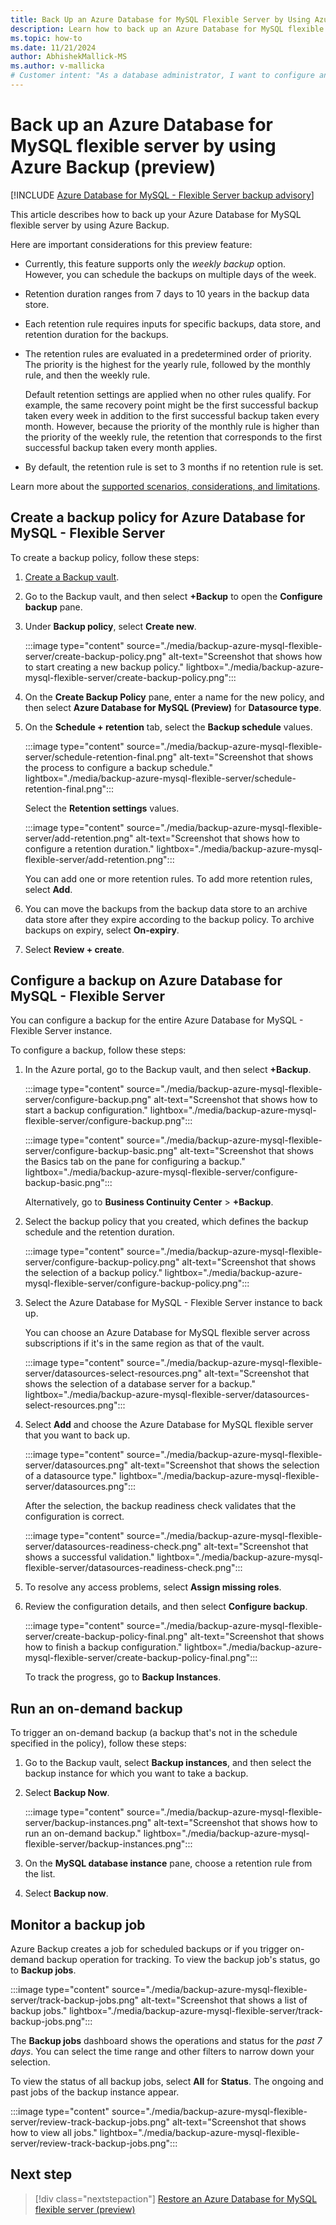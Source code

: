 ```yaml
---
title: Back Up an Azure Database for MySQL Flexible Server by Using Azure Backup
description: Learn how to back up an Azure Database for MySQL flexible server.
ms.topic: how-to
ms.date: 11/21/2024
author: AbhishekMallick-MS
ms.author: v-mallicka
# Customer intent: "As a database administrator, I want to configure and manage backup policies for Azure Database for MySQL Flexible Server, so that I can ensure data protection and meet compliance requirements through scheduled and on-demand backups."
---
```


# Back up an Azure Database for MySQL flexible server by using Azure Backup (preview)

[!INCLUDE [Azure Database for MySQL - Flexible Server backup advisory](../../includes/backup-mysql-flexible-server-advisory.md)]

This article describes how to back up your Azure Database for MySQL flexible server by using Azure Backup.

Here are important considerations for this preview feature:

- Currently, this feature supports only the *weekly backup* option. However, you can schedule the backups on multiple days of the week.

- Retention duration ranges from 7 days to 10 years in the backup data store.

- Each retention rule requires inputs for specific backups, data store, and retention duration for the backups.

- The retention rules are evaluated in a predetermined order of priority. The priority is the highest for the yearly rule, followed by the monthly rule, and then the weekly rule.

  Default retention settings are applied when no other rules qualify. For example, the same recovery point might be the first successful backup taken every week in addition to the first successful backup taken every month. However, because the priority of the monthly rule is higher than the priority of the weekly rule, the retention that corresponds to the first successful backup taken every month applies.

- By default, the retention rule is set to 3 months if no retention rule is set.
  
Learn more about the [supported scenarios, considerations, and limitations](backup-azure-mysql-flexible-server-support-matrix.md).

## Create a backup policy for Azure Database for MySQL - Flexible Server

To create a backup policy, follow these steps:

1. [Create a Backup vault](create-manage-backup-vault.md#create-a-backup-vault).

2. Go to the Backup vault, and then select **+Backup** to open the **Configure backup** pane.

3. Under **Backup policy**, select **Create new**.

   :::image type="content" source="./media/backup-azure-mysql-flexible-server/create-backup-policy.png" alt-text="Screenshot that shows how to start creating a new backup policy." lightbox="./media/backup-azure-mysql-flexible-server/create-backup-policy.png":::

4. On the **Create Backup Policy** pane, enter a name for the new policy, and then select **Azure Database for MySQL (Preview)** for **Datasource type**.

5. On the **Schedule + retention** tab, select the **Backup schedule** values.

   :::image type="content" source="./media/backup-azure-mysql-flexible-server/schedule-retention-final.png" alt-text="Screenshot that shows the process to configure a backup schedule." lightbox="./media/backup-azure-mysql-flexible-server/schedule-retention-final.png":::

   Select the **Retention settings** values.

   :::image type="content" source="./media/backup-azure-mysql-flexible-server/add-retention.png" alt-text="Screenshot that shows how to configure a retention duration." lightbox="./media/backup-azure-mysql-flexible-server/add-retention.png":::

   You can add one or more retention rules. To add more retention rules, select **Add**.

6. You can move the backups from the backup data store to an archive data store after they expire according to the backup policy. To archive backups on expiry, select **On-expiry**.

7. Select **Review + create**.

## Configure a backup on Azure Database for MySQL - Flexible Server

You can configure a backup for the entire Azure Database for MySQL - Flexible Server instance.

To configure a backup, follow these steps:

1. In the Azure portal, go to the Backup vault, and then select **+Backup**.

   :::image type="content" source="./media/backup-azure-mysql-flexible-server/configure-backup.png" alt-text="Screenshot that shows how to start a backup configuration." lightbox="./media/backup-azure-mysql-flexible-server/configure-backup.png":::

   :::image type="content" source="./media/backup-azure-mysql-flexible-server/configure-backup-basic.png" alt-text="Screenshot that shows the Basics tab on the pane for configuring a backup." lightbox="./media/backup-azure-mysql-flexible-server/configure-backup-basic.png":::

   Alternatively, go to **Business Continuity Center** >  **+Backup**.

2. Select the backup policy that you created, which defines the backup schedule and the retention duration.

   :::image type="content" source="./media/backup-azure-mysql-flexible-server/configure-backup-policy.png" alt-text="Screenshot that shows the selection of a backup policy." lightbox="./media/backup-azure-mysql-flexible-server/configure-backup-policy.png":::

3. Select the Azure Database for MySQL - Flexible Server instance to back up.

   You can choose an Azure Database for MySQL flexible server across subscriptions if it's in the same region as that of the vault.

   :::image type="content" source="./media/backup-azure-mysql-flexible-server/datasources-select-resources.png" alt-text="Screenshot that shows the selection of a database server for a backup." lightbox="./media/backup-azure-mysql-flexible-server/datasources-select-resources.png":::

4. Select **Add** and choose the Azure Database for MySQL flexible server that you want to back up.

   :::image type="content" source="./media/backup-azure-mysql-flexible-server/datasources.png" alt-text="Screenshot that shows the selection of a datasource type." lightbox="./media/backup-azure-mysql-flexible-server/datasources.png":::

   After the selection, the backup readiness check validates that the configuration is correct.

   :::image type="content" source="./media/backup-azure-mysql-flexible-server/datasources-readiness-check.png" alt-text="Screenshot that shows a successful validation." lightbox="./media/backup-azure-mysql-flexible-server/datasources-readiness-check.png":::

5. To resolve any access problems, select **Assign missing roles**.

6. Review  the configuration details, and then select **Configure backup**.

   :::image type="content" source="./media/backup-azure-mysql-flexible-server/create-backup-policy-final.png" alt-text="Screenshot that shows how to finish a backup configuration." lightbox="./media/backup-azure-mysql-flexible-server/create-backup-policy-final.png":::

   To track the progress, go to **Backup Instances**.

## Run an on-demand backup

To trigger an on-demand backup (a backup that's not in the schedule specified in the policy), follow these steps:

1. Go to the Backup vault, select **Backup instances**, and then select the backup instance for which you want to take a backup.

2. Select **Backup Now**.

   :::image type="content" source="./media/backup-azure-mysql-flexible-server/backup-instances.png" alt-text="Screenshot that shows how to run an on-demand backup." lightbox="./media/backup-azure-mysql-flexible-server/backup-instances.png":::

3. On the **MySQL database instance** pane, choose a retention rule from the list.

4. Select **Backup now**.

## Monitor a backup job

Azure Backup creates a job for scheduled backups or if you trigger on-demand backup operation for tracking. To view the backup job's status, go to **Backup jobs**.

:::image type="content" source="./media/backup-azure-mysql-flexible-server/track-backup-jobs.png" alt-text="Screenshot that shows a list of backup jobs." lightbox="./media/backup-azure-mysql-flexible-server/track-backup-jobs.png":::

The **Backup jobs** dashboard shows the operations and status for the *past 7 days*. You can select the time range and other filters to narrow down your selection.

To view the status of all backup jobs, select **All** for **Status**. The ongoing and past jobs of the backup instance appear.

:::image type="content" source="./media/backup-azure-mysql-flexible-server/review-track-backup-jobs.png" alt-text="Screenshot that shows how to view all jobs." lightbox="./media/backup-azure-mysql-flexible-server/review-track-backup-jobs.png":::

## Next step

> [!div class="nextstepaction"]
> [Restore an Azure Database for MySQL flexible server (preview)](backup-azure-mysql-flexible-server-restore.md)
